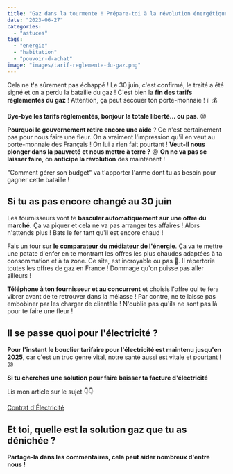 ```yaml
---
title: "Gaz dans la tourmente ! Prépare-toi à la révolution énergétique !"
date: "2023-06-27"
categories: 
  - "astuces"
tags: 
  - "energie"
  - "habitation"
  - "pouvoir-d-achat"
image: "images/tarif-reglemente-du-gaz.png"
---
```


Cela ne t'a sûrement pas échappé ! Le 30 juin, c'est confirmé, le traité a été signé et on a perdu la bataille du gaz ! C'est bien la **fin des tarifs réglementés du gaz** ! Attention, ça peut secouer ton porte-monnaie ! il 💰

**Bye-bye les tarifs réglementés, bonjour la totale liberté... ou pas**. 😡

**Pourquoi le gouvernement retire encore une aide** ? Ce n'est certainement pas pour nous faire une fleur. On a vraiment l'impression qu'il en veut au porte-monnaie des Français ! On lui a rien fait pourtant ! **Veut-il nous plonger dans la pauvreté et nous mettre à terre ?** 😡 **On ne va pas se laisser faire**, on **anticipe la révolution** dès maintenant !

"Comment gérer son budget" va t'apporter l'arme dont tu as besoin pour gagner cette bataille !

## Si tu as pas encore changé au 30 juin

Les fournisseurs vont te **basculer automatiquement sur une offre du marché.** Ça va piquer et cela ne va pas arranger tes affaires ! Alors n'attends plus ! Bats le fer tant qu'il est encore chaud !

Fais un tour sur **[le comparateur du médiateur de l'énergie](https://comparateur-offres.energie-info.fr/compte/profil)**. Ça va te mettre une patate d'enfer en te montrant les offres les plus chaudes adaptées à ta consommation et à ta zone. Ce site, est incroyable ou pas 🤔. Il répertorie toutes les offres de gaz en France ! Dommage qu'on puisse pas aller ailleurs !

**Téléphone à ton fournisseur et au concurrent** et choisis l'offre qui te fera vibrer avant de te retrouver dans la mélasse ! Par contre, ne te laisse pas embobiner par les charger de clientèle ! N'oublie pas qu'ils ne sont pas là pour te faire une fleur !

## Il se passe quoi pour l'électricité ?

**Pour l'instant le bouclier tarifaire pour l'électricité est maintenu jusqu'en 2025**, car c'est un truc genre vital, notre santé aussi est vitale et pourtant ! 😡

**Si tu cherches une solution pour faire baisser ta facture d'électricité**

Lis mon article sur le sujet 👇👇

[Contrat d'Électricité](https://commentgerersonbudget.fr/reduire-sa-facture-delectricite/)

## Et toi, quelle est la solution gaz que tu as dénichée ?

**Partage-la dans les commentaires, cela peut aider nombreux d'entre nous !**
